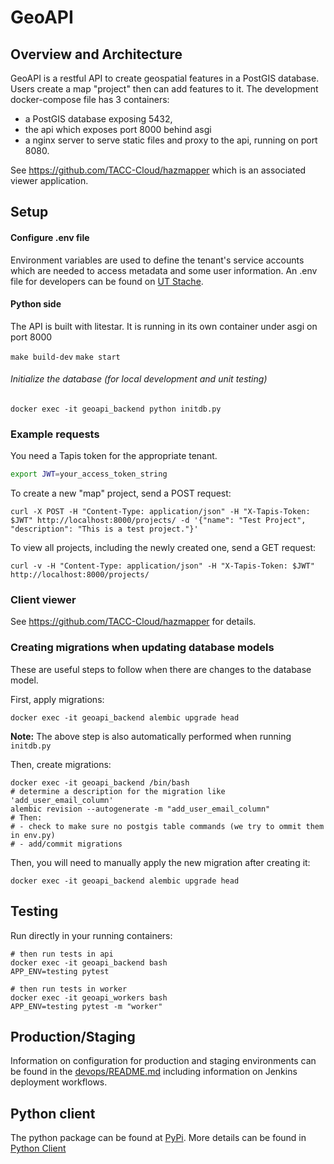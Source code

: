 # GeoAPI

## Overview and Architecture

GeoAPI is a restful API to create geospatial features in a PostGIS database. Users create a map "project" then
can add features to it. The development docker-compose file has 3 containers:
* a PostGIS database exposing 5432,
* the api which exposes port 8000 behind asgi
* a nginx server to serve static files and proxy to the api, running on port 8080.

See https://github.com/TACC-Cloud/hazmapper which is an associated viewer application.

## Setup

#### Configure .env file

Environment variables are used to define the tenant's service accounts which are needed to access metadata and some user
information. An .env file for developers can be found on [UT Stache](https://stache.utexas.edu/entry/892c730561534ed3b3d306dbf933455d).

#### Python side

The API is built with litestar. It is running in its own container
under asgi on port 8000

`make build-dev`
`make start`

###### Initialize the database (for local development and unit testing)

`docker exec -it geoapi_backend python initdb.py`

### Example requests

You need a Tapis token for the appropriate tenant.

```bash
export JWT=your_access_token_string
```

To create a new "map" project, send a POST request:

```
curl -X POST -H "Content-Type: application/json" -H "X-Tapis-Token: $JWT" http://localhost:8000/projects/ -d '{"name": "Test Project", "description": "This is a test project."}'
```

To view all projects, including the newly created one, send a GET request:

```
curl -v -H "Content-Type: application/json" -H "X-Tapis-Token: $JWT" http://localhost:8000/projects/
```


### Client viewer

See https://github.com/TACC-Cloud/hazmapper for details.

### Creating migrations when updating database models

These are useful steps to follow when there are changes to the database model.

First, apply migrations:

```
docker exec -it geoapi_backend alembic upgrade head
```

**Note:** The above step is also automatically performed when running `initdb.py`

Then, create migrations:

```
docker exec -it geoapi_backend /bin/bash
# determine a description for the migration like 'add_user_email_column'
alembic revision --autogenerate -m "add_user_email_column"
# Then:
# - check to make sure no postgis table commands (we try to ommit them in env.py)
# - add/commit migrations
```

Then, you will need to manually apply the new migration after creating it:
```
docker exec -it geoapi_backend alembic upgrade head
```

## Testing

Run directly in your running containers:
```
# then run tests in api
docker exec -it geoapi_backend bash
APP_ENV=testing pytest

# then run tests in worker
docker exec -it geoapi_workers bash
APP_ENV=testing pytest -m "worker"
```
## Production/Staging

Information on  configuration for production and staging environments can be found in the [devops/README.md](devops/README.md) including information
on Jenkins deployment workflows.


## Python client

The python package can be found at [PyPi](https://pypi.org/project/geoapi-client/).  More details can be found in [Python Client](./PYTHON_CLIENT.md)
